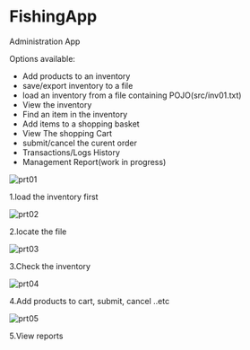 # FishingApp
Administration App


Options available:
 - Add products to an inventory
 - save/export inventory to a file
 - load an inventory from a file containing POJO(src/inv01.txt)
 - View the inventory
 - Find an item in the inventory
 - Add items to a shopping basket
 - View The shopping Cart
 - submit/cancel the curent order
 - Transactions/Logs History
 - Management Report(work in progress)

![prt01](https://user-images.githubusercontent.com/72876989/108594679-15969700-7384-11eb-9c71-4a8ce902e6f0.jpg)

1.load the inventory first

![prt02](https://user-images.githubusercontent.com/72876989/108594673-129ba680-7384-11eb-9a83-cd6706129918.jpg)

2.locate the file

![prt03](https://user-images.githubusercontent.com/72876989/108594675-13ccd380-7384-11eb-81f1-4d64d487c49c.jpg)

3.Check the inventory

![prt04](https://user-images.githubusercontent.com/72876989/108594676-14656a00-7384-11eb-9012-c65f836475f0.jpg)

4.Add products to cart, submit, cancel ..etc

![prt05](https://user-images.githubusercontent.com/72876989/108594678-14fe0080-7384-11eb-9b9f-8bb3b7efafe7.jpg)

5.View reports
